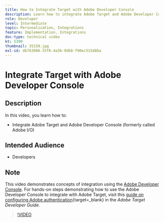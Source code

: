 ```yaml
---
title: How to Integrate Target with Adobe Developer Console
description: Learn how to integrate Adobe Target and Adobe Developer Console.
role: Developer
level: Intermediate
topic: Personalization, Integrations
feature: Implementation, Integrations
doc-type: technical video
kt: 5390
thumbnail: 35150.jpg
exl-id: db763906-33f6-4a3b-9db8-f90ec515d8ba
---
```

# Integrate Target with Adobe Developer Console

## Description

In this video, you learn how to:

* Integrate Adobe Target and Adobe Developer Console (formerly called Adobe I/O)

## Intended Audience

* Developers

## Note

This video demonstrates concepts of integration using the [Adobe Developer Console](https://developer.adobe.com/developer-console/). For hands-on steps demonstrating how to use the Adobe Developer Console to integrate with Adobe Target, visit this [guide on configuring Adobe authentication](https://developer.adobe.com/target/before-administer/configure-authentication/){target=_blank} in the *Adobe Target Developer Guide*.

>[!VIDEO](https://video.tv.adobe.com/v/35150/?quality=12)
